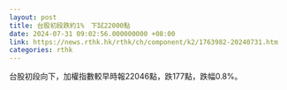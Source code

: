 ```yaml
---
layout: post
title: 台股初段跌約1%　下試22000點
date: 2024-07-31 09:02:56.000000000 +08:00
link: https://news.rthk.hk/rthk/ch/component/k2/1763982-20240731.htm
categories: rthk
---
```


台股初段向下，加權指數較早時報22046點，跌177點，跌幅0.8%。
